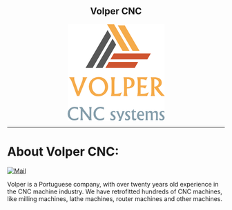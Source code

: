 <h2 align="center">Volper CNC</h2>

<p align="center">
  <img align="center" src="Images/logo.png" alt="Volper CNC logo"/>
</p>

<hr>

# About Volper CNC:

[![Mail](https://img.shields.io/badge/Gmail-D14836?style=for-the-badge&logo=gmail&logoColor=white)](mailto:volper.comercial@gmail.com) 


Volper is a Portuguese company, with over twenty years old experience in the CNC machine industry. We have retrofitted hundreds of CNC machines, like milling machines, lathe machines, router machines and other machines.

<!-- <p float="left" style="text-align: center;">
  <img src="santuario_objects_lights.jpg" width="47%" />
  <img src="dora.png" width="47%" /> 
</p>

<p float="left" style="text-align: center;">
  <img src="barcelparts.png" width="47%" />
  <img src="car.jpg" width="47%" height="200px"/> 
</p> -->
